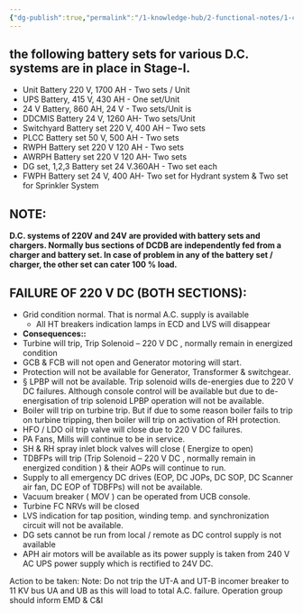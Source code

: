 ```yaml
---
{"dg-publish":true,"permalink":"/1-knowledge-hub/2-functional-notes/1-career-notes/3-tstps-kaniha-technical-notes/c-reports-lm-is-checklists/lmi/dc-system-supply-failure/","noteIcon":""}
---
```


## the following battery sets for various D.C. systems are in place in Stage-I.

- Unit Battery 220 V, 1700 AH - Two sets / Unit
- UPS Battery, 415 V, 430 AH - One set/Unit
- 24 V Battery, 860 AH, 24 V - Two sets/Unit is
- DDCMIS Battery 24 V, 1260 AH- Two sets/Unit
- Switchyard Battery set 220 V, 400 AH – Two sets
- PLCC Battery set 50 V, 500 AH - Two sets
- RWPH Battery set 220 V 120 AH - Two sets
- AWRPH Battery set 220 V 120 AH- Two sets
- DG set, 1,2,3 Battery set 24 V.360AH - Two set each
- FWPH Battery set 24 V, 400 AH- Two set for Hydrant system & Two set for Sprinkler System

## NOTE:

**D.C. systems of 220V and 24V are provided with battery sets and chargers. Normally bus sections of DCDB are independently fed from a charger and battery set. In case of problem in any of the battery set / charger, the other set can cater 100 % load.**

## **FAILURE OF 220 V DC (BOTH SECTIONS):**

- Grid condition normal. That is normal A.C. supply is available
    - All HT breakers indication lamps in ECD and LVS will disappear
- **Consequences::**
- Turbine will trip, Trip Solenoid – 220 V DC , normally remain in energized condition
- GCB & FCB will not open and Generator motoring will start.
- Protection will not be available for Generator, Transformer & switchgear.
- § LPBP will not be available. Trip solenoid wills de-energies due to 220 V DC failures. Although console control will be available but due to de-energisation of trip solenoid LPBP operation will not be available.
- Boiler will trip on turbine trip. But if due to some reason boiler fails to trip on turbine tripping, then boiler will trip on activation of RH protection.
- HFO / LDO oil trip valve will close due to 220 V DC failures.
- PA Fans, Mills will continue to be in service.
- SH & RH spray inlet block valves will close ( Energize to open)
- TDBFPs will trip (Trip Solenoid – 220 V DC , normally remain in energized condition ) & their AOPs will continue to run.
- Supply to all emergency DC drives (EOP, DC JOPs, DC SOP, DC Scanner air fan, DC EOP of TDBFPs) will not be available.
- Vacuum breaker ( MOV ) can be operated from UCB console.
- Turbine FC NRVs will be closed
- LVS indication for tap position, winding temp. and synchronization circuit will not be available.
- DG sets cannot be run from local / remote as DC control supply is not available
- APH air motors will be available as its power supply is taken from 240 V AC UPS power supply which is rectified to 24V DC.

Action to be taken: Note: Do not trip the UT-A and UT-B incomer breaker to 11 KV bus UA and UB as this will load to total A.C. failure. Operation group should inform EMD & C&I